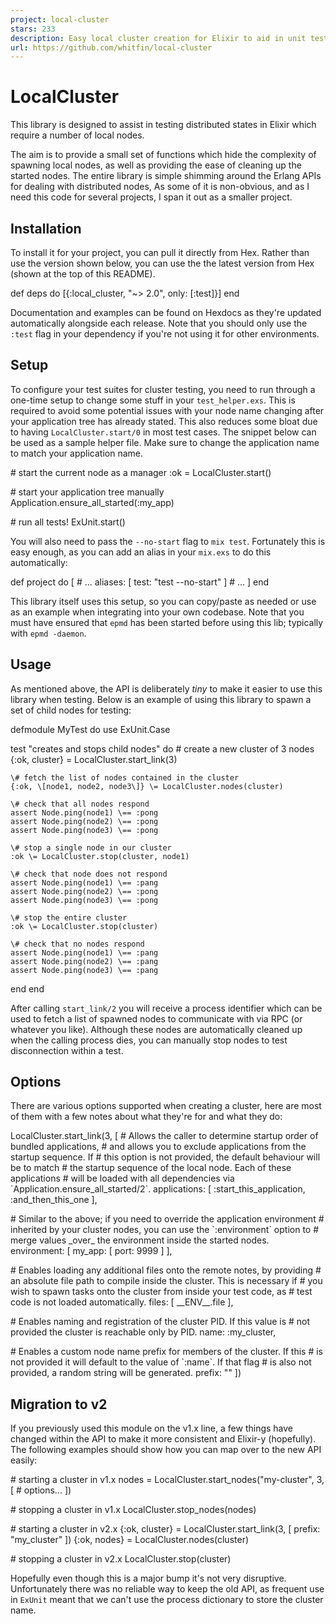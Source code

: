 ```yaml
---
project: local-cluster
stars: 233
description: Easy local cluster creation for Elixir to aid in unit testing
url: https://github.com/whitfin/local-cluster
---
```


LocalCluster
============

This library is designed to assist in testing distributed states in Elixir which require a number of local nodes.

The aim is to provide a small set of functions which hide the complexity of spawning local nodes, as well as providing the ease of cleaning up the started nodes. The entire library is simple shimming around the Erlang APIs for dealing with distributed nodes, As some of it is non-obvious, and as I need this code for several projects, I span it out as a smaller project.

Installation
------------

To install it for your project, you can pull it directly from Hex. Rather than use the version shown below, you can use the the latest version from Hex (shown at the top of this README).

def deps do
  \[{:local\_cluster, "~> 2.0", only: \[:test\]}\]
end

Documentation and examples can be found on Hexdocs as they're updated automatically alongside each release. Note that you should only use the `:test` flag in your dependency if you're not using it for other environments.

Setup
-----

To configure your test suites for cluster testing, you need to run through a one-time setup to change some stuff in your `test_helper.exs`. This is required to avoid some potential issues with your node name changing after your application tree has already stated. This also reduces some bloat due to having `LocalCluster.start/0` in most test cases. The snippet below can be used as a sample helper file. Make sure to change the application name to match your application name.

\# start the current node as a manager
:ok \= LocalCluster.start()

\# start your application tree manually
Application.ensure\_all\_started(:my\_app)

\# run all tests!
ExUnit.start()

You will also need to pass the `--no-start` flag to `mix test`. Fortunately this is easy enough, as you can add an alias in your `mix.exs` to do this automatically:

def project do
  \[
    \# ...
    aliases: \[
      test: "test --no-start"
    \]
    \# ...
  \]
end

This library itself uses this setup, so you can copy/paste as needed or use as an example when integrating into your own codebase. Note that you must have ensured that `epmd` has been started before using this lib; typically with `epmd -daemon`.

Usage
-----

As mentioned above, the API is deliberately _tiny_ to make it easier to use this library when testing. Below is an example of using this library to spawn a set of child nodes for testing:

defmodule MyTest do
  use ExUnit.Case

  test "creates and stops child nodes" do
    \# create a new cluster of 3 nodes
    {:ok, cluster} \= LocalCluster.start\_link(3)

    \# fetch the list of nodes contained in the cluster
    {:ok, \[node1, node2, node3\]} \= LocalCluster.nodes(cluster)

    \# check that all nodes respond
    assert Node.ping(node1) \== :pong
    assert Node.ping(node2) \== :pong
    assert Node.ping(node3) \== :pong

    \# stop a single node in our cluster
    :ok \= LocalCluster.stop(cluster, node1)

    \# check that node does not respond
    assert Node.ping(node1) \== :pang
    assert Node.ping(node2) \== :pong
    assert Node.ping(node3) \== :pong

    \# stop the entire cluster
    :ok \= LocalCluster.stop(cluster)

    \# check that no nodes respond
    assert Node.ping(node1) \== :pang
    assert Node.ping(node2) \== :pang
    assert Node.ping(node3) \== :pang
  end
end

After calling `start_link/2` you will receive a process identifier which can be used to fetch a list of spawned nodes to communicate with via RPC (or whatever you like). Although these nodes are automatically cleaned up when the calling process dies, you can manually stop nodes to test disconnection within a test.

Options
-------

There are various options supported when creating a cluster, here are most of them with a few notes about what they're for and what they do:

LocalCluster.start\_link(3, \[
  \# Allows the caller to determine startup order of bundled applications,
  \# and allows you to exclude applications from the startup sequence. If
  \# this option is not provided, the default behaviour will be to match
  \# the startup sequence of the local node. Each of these applications
  \# will be loaded with all dependencies via \`Application.ensure\_all\_started/2\`.
  applications: \[
    :start\_this\_application,
    :and\_then\_this\_one
  \],

  \# Similar to the above; if you need to override the application environment
  \# inherited by your cluster nodes, you can use the \`:environment\` option to
  \# merge values \_over\_ the environment inside the started nodes.
  environment: \[
    my\_app: \[
      port: 9999
    \]
  \],

  \# Enables loading any additional files onto the remote notes, by providing
  \# an absolute file path to compile inside the cluster. This is necessary if
  \# you wish to spawn tasks onto the cluster from inside your test code, as
  \# test code is not loaded automatically.
  files: \[
    \_\_ENV\_\_.file
  \],

  \# Enables naming and registration of the cluster PID. If this value is
  \# not provided the cluster is reachable only by PID.
  name: :my\_cluster,

  \# Enables a custom node name prefix for members of the cluster. If this
  \# is not provided it will default to the value of \`:name\`. If that flag
  \# is also not provided, a random string will be generated.
  prefix: ""
\])

Migration to v2
---------------

If you previously used this module on the v1.x line, a few things have changed within the API to make it more consistent and Elixir-y (hopefully). The following examples should show how you can map over to the new API easily:

\# starting a cluster in v1.x
nodes \= LocalCluster.start\_nodes("my-cluster", 3, \[
  \# options...
\])

\# stopping a cluster in v1.x
LocalCluster.stop\_nodes(nodes)

\# starting a cluster in v2.x
{:ok, cluster} \= LocalCluster.start\_link(3, \[
  prefix: "my\_cluster"
\])
{:ok, nodes} \= LocalCluster.nodes(cluster)

\# stopping a cluster in v2.x
LocalCluster.stop(cluster)

Hopefully even though this is a major bump it's not very disruptive. Unfortunately there was no reliable way to keep the old API, as frequent use in `ExUnit` meant that we can't use the process dictionary to store the cluster name.
